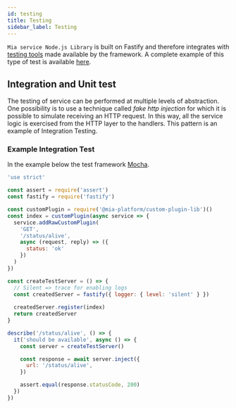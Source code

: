 ```yaml
---
id: testing
title: Testing
sidebar_label: Testing
---
```


`Mia service Node.js Library` is built on Fastify and therefore integrates with [testing tools](https://www.fastify.io/docs/latest/Testing/)
made available by the framework. A complete example of this type of test is available [here](https://github.com/mia-platform/custom-plugin-lib/tree/master/examples/advanced/tests).

## Integration and Unit test

The testing of service can be performed at multiple levels of abstraction. One possibility is to use a technique called _fake http injection_ for which it is possible to simulate
receiving an HTTP request. In this way, all the service logic is exercised from the HTTP layer to the handlers. This pattern is an example of Integration Testing.

### Example Integration Test

In the example below the test framework [Mocha](https://mochajs.org/).

```js
'use strict'

const assert = require('assert')
const fastify = require('fastify')

const customPlugin = require('@mia-platform/custom-plugin-lib')()
const index = customPlugin(async service => {
  service.addRawCustomPlugin(
    'GET',
    '/status/alive',
    async (request, reply) => ({
      status: 'ok'
    })
  )
})

const createTestServer = () => {
  // Silent => trace for enabling logs
  const createdServer = fastify({ logger: { level: 'silent' } })
  
  createdServer.register(index)
  return createdServer
}

describe('/status/alive', () => {
  it('should be available', async () => {
    const server = createTestServer()

    const response = await server.inject({
      url: '/status/alive',
    })

    assert.equal(response.statusCode, 200)
  })
})
```
